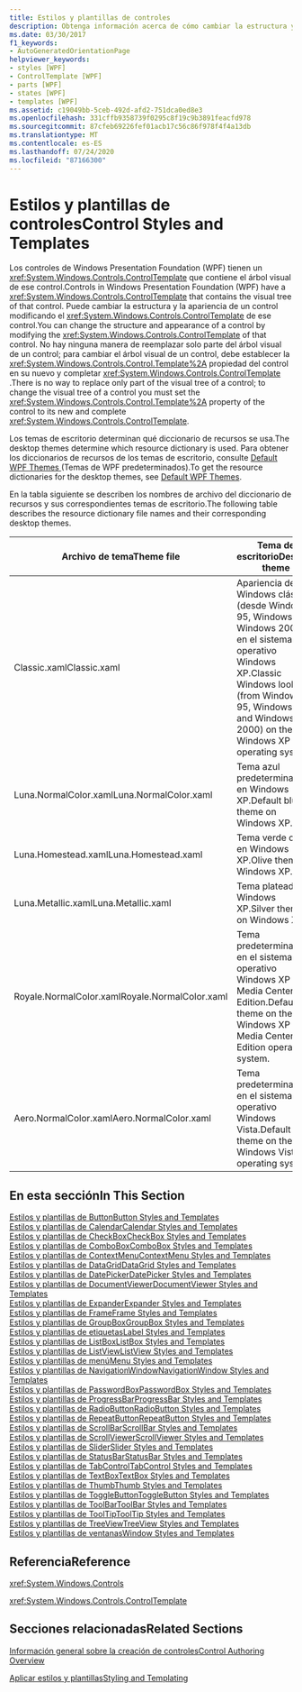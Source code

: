 ```yaml
---
title: Estilos y plantillas de controles
description: Obtenga información acerca de cómo cambiar la estructura y la apariencia de un control de Windows Presentation Foundation mediante la modificación de la plantilla ControlTemplate de ese control.
ms.date: 03/30/2017
f1_keywords:
- AutoGeneratedOrientationPage
helpviewer_keywords:
- styles [WPF]
- ControlTemplate [WPF]
- parts [WPF]
- states [WPF]
- templates [WPF]
ms.assetid: c19049bb-5ceb-492d-afd2-751dca0ed8e3
ms.openlocfilehash: 331cffb9358739f0295c8f19c9b3891feacfd978
ms.sourcegitcommit: 87cfeb69226fef01acb17c56c86f978f4f4a13db
ms.translationtype: MT
ms.contentlocale: es-ES
ms.lasthandoff: 07/24/2020
ms.locfileid: "87166300"
---
```

# <a name="control-styles-and-templates"></a><span data-ttu-id="5822c-103">Estilos y plantillas de controles</span><span class="sxs-lookup"><span data-stu-id="5822c-103">Control Styles and Templates</span></span>
<span data-ttu-id="5822c-104">Los controles de Windows Presentation Foundation (WPF) tienen un <xref:System.Windows.Controls.ControlTemplate> que contiene el árbol visual de ese control.</span><span class="sxs-lookup"><span data-stu-id="5822c-104">Controls in Windows Presentation Foundation (WPF) have a <xref:System.Windows.Controls.ControlTemplate> that contains the visual tree of that control.</span></span> <span data-ttu-id="5822c-105">Puede cambiar la estructura y la apariencia de un control modificando el <xref:System.Windows.Controls.ControlTemplate> de ese control.</span><span class="sxs-lookup"><span data-stu-id="5822c-105">You can change the structure and appearance of a control by modifying the <xref:System.Windows.Controls.ControlTemplate> of that control.</span></span> <span data-ttu-id="5822c-106">No hay ninguna manera de reemplazar solo parte del árbol visual de un control; para cambiar el árbol visual de un control, debe establecer la <xref:System.Windows.Controls.Control.Template%2A> propiedad del control en su nuevo y completar <xref:System.Windows.Controls.ControlTemplate> .</span><span class="sxs-lookup"><span data-stu-id="5822c-106">There is no way to replace only part of the visual tree of a control; to change the visual tree of a control you must set the <xref:System.Windows.Controls.Control.Template%2A> property of the control to its new and complete <xref:System.Windows.Controls.ControlTemplate>.</span></span>  
  
 <span data-ttu-id="5822c-107">Los temas de escritorio determinan qué diccionario de recursos se usa.</span><span class="sxs-lookup"><span data-stu-id="5822c-107">The desktop themes determine which resource dictionary is used.</span></span> <span data-ttu-id="5822c-108">Para obtener los diccionarios de recursos de los temas de escritorio, consulte [Default WPF Themes ](https://github.com/Microsoft/WPF-Samples/tree/master/Graphics/2DTransforms) (Temas de WPF predeterminados).</span><span class="sxs-lookup"><span data-stu-id="5822c-108">To get the resource dictionaries for the desktop themes, see [Default WPF Themes](https://github.com/Microsoft/WPF-Samples/tree/master/Graphics/2DTransforms).</span></span>  
  
 <span data-ttu-id="5822c-109">En la tabla siguiente se describen los nombres de archivo del diccionario de recursos y sus correspondientes temas de escritorio.</span><span class="sxs-lookup"><span data-stu-id="5822c-109">The following table describes the resource dictionary file names and their corresponding desktop themes.</span></span>  
  
|<span data-ttu-id="5822c-110">Archivo de tema</span><span class="sxs-lookup"><span data-stu-id="5822c-110">Theme file</span></span>|<span data-ttu-id="5822c-111">Tema de escritorio</span><span class="sxs-lookup"><span data-stu-id="5822c-111">Desktop theme</span></span>|  
|----------------|-------------------|  
|<span data-ttu-id="5822c-112">Classic.xaml</span><span class="sxs-lookup"><span data-stu-id="5822c-112">Classic.xaml</span></span>|<span data-ttu-id="5822c-113">Apariencia de Windows clásica (desde Windows 95, Windows 98 y Windows 2000) en el sistema operativo Windows XP.</span><span class="sxs-lookup"><span data-stu-id="5822c-113">Classic Windows look (from Windows 95, Windows 98, and Windows 2000) on the Windows XP operating system..</span></span>|  
|<span data-ttu-id="5822c-114">Luna.NormalColor.xaml</span><span class="sxs-lookup"><span data-stu-id="5822c-114">Luna.NormalColor.xaml</span></span>|<span data-ttu-id="5822c-115">Tema azul predeterminado en Windows XP.</span><span class="sxs-lookup"><span data-stu-id="5822c-115">Default blue theme on Windows XP.</span></span>|  
|<span data-ttu-id="5822c-116">Luna.Homestead.xaml</span><span class="sxs-lookup"><span data-stu-id="5822c-116">Luna.Homestead.xaml</span></span>|<span data-ttu-id="5822c-117">Tema verde olivo en Windows XP.</span><span class="sxs-lookup"><span data-stu-id="5822c-117">Olive theme on Windows XP.</span></span>|  
|<span data-ttu-id="5822c-118">Luna.Metallic.xaml</span><span class="sxs-lookup"><span data-stu-id="5822c-118">Luna.Metallic.xaml</span></span>|<span data-ttu-id="5822c-119">Tema plateado en Windows XP.</span><span class="sxs-lookup"><span data-stu-id="5822c-119">Silver theme on Windows XP.</span></span>|  
|<span data-ttu-id="5822c-120">Royale.NormalColor.xaml</span><span class="sxs-lookup"><span data-stu-id="5822c-120">Royale.NormalColor.xaml</span></span>|<span data-ttu-id="5822c-121">Tema predeterminado en el sistema operativo Windows XP Media Center Edition.</span><span class="sxs-lookup"><span data-stu-id="5822c-121">Default theme on the Windows XP Media Center Edition operating system.</span></span>|  
|<span data-ttu-id="5822c-122">Aero.NormalColor.xaml</span><span class="sxs-lookup"><span data-stu-id="5822c-122">Aero.NormalColor.xaml</span></span>|<span data-ttu-id="5822c-123">Tema predeterminado en el sistema operativo Windows Vista.</span><span class="sxs-lookup"><span data-stu-id="5822c-123">Default theme on the Windows Vista operating system.</span></span>|  
  
## <a name="in-this-section"></a><span data-ttu-id="5822c-124">En esta sección</span><span class="sxs-lookup"><span data-stu-id="5822c-124">In This Section</span></span>  
 [<span data-ttu-id="5822c-125">Estilos y plantillas de Button</span><span class="sxs-lookup"><span data-stu-id="5822c-125">Button Styles and Templates</span></span>](button-styles-and-templates.md)  
 [<span data-ttu-id="5822c-126">Estilos y plantillas de Calendar</span><span class="sxs-lookup"><span data-stu-id="5822c-126">Calendar Styles and Templates</span></span>](calendar-styles-and-templates.md)  
 [<span data-ttu-id="5822c-127">Estilos y plantillas de CheckBox</span><span class="sxs-lookup"><span data-stu-id="5822c-127">CheckBox Styles and Templates</span></span>](checkbox-styles-and-templates.md)  
 [<span data-ttu-id="5822c-128">Estilos y plantillas de ComboBox</span><span class="sxs-lookup"><span data-stu-id="5822c-128">ComboBox Styles and Templates</span></span>](combobox-styles-and-templates.md)  
 [<span data-ttu-id="5822c-129">Estilos y plantillas de ContextMenu</span><span class="sxs-lookup"><span data-stu-id="5822c-129">ContextMenu Styles and Templates</span></span>](contextmenu-styles-and-templates.md)  
 [<span data-ttu-id="5822c-130">Estilos y plantillas de DataGrid</span><span class="sxs-lookup"><span data-stu-id="5822c-130">DataGrid Styles and Templates</span></span>](datagrid-styles-and-templates.md)  
 [<span data-ttu-id="5822c-131">Estilos y plantillas de DatePicker</span><span class="sxs-lookup"><span data-stu-id="5822c-131">DatePicker Styles and Templates</span></span>](datepicker-styles-and-templates.md)  
 [<span data-ttu-id="5822c-132">Estilos y plantillas de DocumentViewer</span><span class="sxs-lookup"><span data-stu-id="5822c-132">DocumentViewer Styles and Templates</span></span>](documentviewer-styles-and-templates.md)  
 [<span data-ttu-id="5822c-133">Estilos y plantillas de Expander</span><span class="sxs-lookup"><span data-stu-id="5822c-133">Expander Styles and Templates</span></span>](expander-styles-and-templates.md)  
 [<span data-ttu-id="5822c-134">Estilos y plantillas de Frame</span><span class="sxs-lookup"><span data-stu-id="5822c-134">Frame Styles and Templates</span></span>](frame-styles-and-templates.md)  
 [<span data-ttu-id="5822c-135">Estilos y plantillas de GroupBox</span><span class="sxs-lookup"><span data-stu-id="5822c-135">GroupBox Styles and Templates</span></span>](groupbox-styles-and-templates.md)  
 [<span data-ttu-id="5822c-136">Estilos y plantillas de etiquetas</span><span class="sxs-lookup"><span data-stu-id="5822c-136">Label Styles and Templates</span></span>](label-styles-and-templates.md)  
 [<span data-ttu-id="5822c-137">Estilos y plantillas de ListBox</span><span class="sxs-lookup"><span data-stu-id="5822c-137">ListBox Styles and Templates</span></span>](listbox-styles-and-templates.md)  
 [<span data-ttu-id="5822c-138">Estilos y plantillas de ListView</span><span class="sxs-lookup"><span data-stu-id="5822c-138">ListView Styles and Templates</span></span>](listview-styles-and-templates.md)  
 [<span data-ttu-id="5822c-139">Estilos y plantillas de menú</span><span class="sxs-lookup"><span data-stu-id="5822c-139">Menu Styles and Templates</span></span>](menu-styles-and-templates.md)  
 [<span data-ttu-id="5822c-140">Estilos y plantillas de NavigationWindow</span><span class="sxs-lookup"><span data-stu-id="5822c-140">NavigationWindow Styles and Templates</span></span>](navigationwindow-styles-and-templates.md)  
 [<span data-ttu-id="5822c-141">Estilos y plantillas de PasswordBox</span><span class="sxs-lookup"><span data-stu-id="5822c-141">PasswordBox Styles and Templates</span></span>](passwordbox-styles-and-templates.md)  
 [<span data-ttu-id="5822c-142">Estilos y plantillas de ProgressBar</span><span class="sxs-lookup"><span data-stu-id="5822c-142">ProgressBar Styles and Templates</span></span>](progressbar-styles-and-templates.md)  
 [<span data-ttu-id="5822c-143">Estilos y plantillas de RadioButton</span><span class="sxs-lookup"><span data-stu-id="5822c-143">RadioButton Styles and Templates</span></span>](radiobutton-styles-and-templates.md)  
 [<span data-ttu-id="5822c-144">Estilos y plantillas de RepeatButton</span><span class="sxs-lookup"><span data-stu-id="5822c-144">RepeatButton Styles and Templates</span></span>](repeatbutton-styles-and-templates.md)  
 [<span data-ttu-id="5822c-145">Estilos y plantillas de ScrollBar</span><span class="sxs-lookup"><span data-stu-id="5822c-145">ScrollBar Styles and Templates</span></span>](scrollbar-styles-and-templates.md)  
 [<span data-ttu-id="5822c-146">Estilos y plantillas de ScrollViewer</span><span class="sxs-lookup"><span data-stu-id="5822c-146">ScrollViewer Styles and Templates</span></span>](scrollviewer-styles-and-templates.md)  
 [<span data-ttu-id="5822c-147">Estilos y plantillas de Slider</span><span class="sxs-lookup"><span data-stu-id="5822c-147">Slider Styles and Templates</span></span>](slider-styles-and-templates.md)  
 [<span data-ttu-id="5822c-148">Estilos y plantillas de StatusBar</span><span class="sxs-lookup"><span data-stu-id="5822c-148">StatusBar Styles and Templates</span></span>](statusbar-styles-and-templates.md)  
 [<span data-ttu-id="5822c-149">Estilos y plantillas de TabControl</span><span class="sxs-lookup"><span data-stu-id="5822c-149">TabControl Styles and Templates</span></span>](tabcontrol-styles-and-templates.md)  
 [<span data-ttu-id="5822c-150">Estilos y plantillas de TextBox</span><span class="sxs-lookup"><span data-stu-id="5822c-150">TextBox Styles and Templates</span></span>](textbox-styles-and-templates.md)  
 [<span data-ttu-id="5822c-151">Estilos y plantillas de Thumb</span><span class="sxs-lookup"><span data-stu-id="5822c-151">Thumb Styles and Templates</span></span>](thumb-styles-and-templates.md)  
 [<span data-ttu-id="5822c-152">Estilos y plantillas de ToggleButton</span><span class="sxs-lookup"><span data-stu-id="5822c-152">ToggleButton Styles and Templates</span></span>](togglebutton-styles-and-templates.md)  
 [<span data-ttu-id="5822c-153">Estilos y plantillas de ToolBar</span><span class="sxs-lookup"><span data-stu-id="5822c-153">ToolBar Styles and Templates</span></span>](toolbar-styles-and-templates.md)  
 [<span data-ttu-id="5822c-154">Estilos y plantillas de ToolTip</span><span class="sxs-lookup"><span data-stu-id="5822c-154">ToolTip Styles and Templates</span></span>](tooltip-styles-and-templates.md)  
 [<span data-ttu-id="5822c-155">Estilos y plantillas de TreeView</span><span class="sxs-lookup"><span data-stu-id="5822c-155">TreeView Styles and Templates</span></span>](treeview-styles-and-templates.md)  
 [<span data-ttu-id="5822c-156">Estilos y plantillas de ventanas</span><span class="sxs-lookup"><span data-stu-id="5822c-156">Window Styles and Templates</span></span>](window-styles-and-templates.md)  
  
## <a name="reference"></a><span data-ttu-id="5822c-157">Referencia</span><span class="sxs-lookup"><span data-stu-id="5822c-157">Reference</span></span>  
 <xref:System.Windows.Controls>  
  
 <xref:System.Windows.Controls.ControlTemplate>  
  
## <a name="related-sections"></a><span data-ttu-id="5822c-158">Secciones relacionadas</span><span class="sxs-lookup"><span data-stu-id="5822c-158">Related Sections</span></span>  
 [<span data-ttu-id="5822c-159">Información general sobre la creación de controles</span><span class="sxs-lookup"><span data-stu-id="5822c-159">Control Authoring Overview</span></span>](control-authoring-overview.md)  
  
 [<span data-ttu-id="5822c-160">Aplicar estilos y plantillas</span><span class="sxs-lookup"><span data-stu-id="5822c-160">Styling and Templating</span></span>](../../../desktop-wpf/fundamentals/styles-templates-overview.md)
